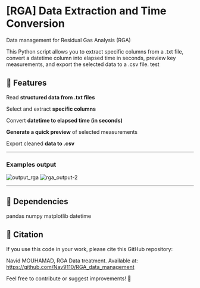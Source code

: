 # [RGA] Data Extraction and Time Conversion
Data management for Residual Gas Analysis (RGA)

This Python script allows you to extract specific columns from a .txt file, convert a datetime column into elapsed time in seconds, preview key measurements, and export the selected data to a .csv file.
test

## 🚀 Features
Read **structured data from .txt files**

Select and extract **specific columns**

Convert **datetime to elapsed time (in seconds)**

**Generate a quick preview** of selected measurements

Export cleaned **data to .csv**

---

### Examples output

![output_rga](https://github.com/user-attachments/assets/a3d600a8-9789-4ec1-af3d-81cfcd9314bf)
![rga_output-2](https://github.com/user-attachments/assets/a1222ca8-1167-462b-81a9-0aeb5c27c30e)

---

## 🧰 Dependencies

pandas
numpy
matplotlib
datetime


## 📜 Citation

If you use this code in your work, please cite this GitHub repository:

Navid MOUHAMAD, RGA Data treatment. Available at: https://github.com/Nav9110/RGA_data_management

Feel free to contribute or suggest improvements! 🚀
